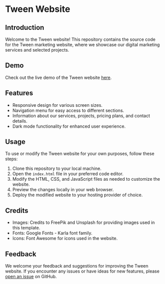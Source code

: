 # Tween Website

## Introduction
Welcome to the Tween website! This repository contains the source code for the Tween marketing website, where we showcase our digital marketing services and selected projects.

## Demo
Check out the live demo of the Tween website [here](https://magdyfeteah.github.io/Tween/).

## Features
- Responsive design for various screen sizes.
- Navigation menu for easy access to different sections.
- Information about our services, projects, pricing plans, and contact details.
- Dark mode functionality for enhanced user experience.

## Usage
To use or modify the Tween website for your own purposes, follow these steps:
1. Clone this repository to your local machine.
2. Open the `index.html` file in your preferred code editor.
3. Modify the HTML, CSS, and JavaScript files as needed to customize the website.
4. Preview the changes locally in your web browser.
5. Deploy the modified website to your hosting provider of choice.

## Credits
- Images: Credits to FreePik and Unsplash for providing images used in this template.
- Fonts: Google Fonts - Karla font family.
- Icons: Font Awesome for icons used in the website.

## Feedback
We welcome your feedback and suggestions for improving the Tween website. If you encounter any issues or have ideas for new features, please [open an issue](link-to-issue-tracker) on GitHub.
